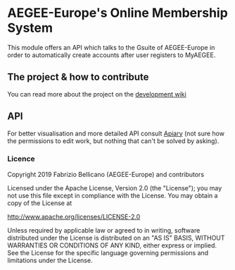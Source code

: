 # AEGEE-Europe's Online Membership System

This module offers an API which talks to the Gsuite of AEGEE-Europe in order to automatically create accounts after user registers to MyAEGEE.

## The project & how to contribute

You can read more about the project on the [development wiki](https://oms-project.atlassian.net/wiki/spaces/GENERAL/overview)

## API

For better visualisation and more detailed API consult [Apiary](http://docs.omsgsuitewrapper.apiary.io/) (not sure how the permissions to edit work, but nothing that can't be solved by asking).

### Licence

Copyright 2019 Fabrizio Bellicano (AEGEE-Europe) and contributors

Licensed under the Apache License, Version 2.0 (the "License"); you may not use this file except in compliance with the License. You may obtain a copy of the License at

http://www.apache.org/licenses/LICENSE-2.0

Unless required by applicable law or agreed to in writing, software distributed under the License is distributed on an "AS IS" BASIS, WITHOUT WARRANTIES OR CONDITIONS OF ANY KIND, either express or implied. See the License for the specific language governing permissions and limitations under the License.
